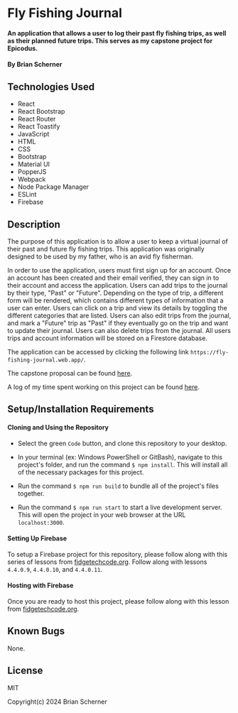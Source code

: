 # Fly Fishing Journal

#### An application that allows a user to log their past fly fishing trips, as well as their planned future trips. This serves as my capstone project for Epicodus.

#### By Brian Scherner

## Technologies Used

* React
* React Bootstrap
* React Router
* React Toastify
* JavaScript
* HTML
* CSS
* Bootstrap
* Material UI
* PopperJS
* Webpack
* Node Package Manager
* ESLint
* Firebase

## Description

The purpose of this application is to allow a user to keep a virtual journal of their past and future fly fishing trips. This application was originally designed to be used by my father, who is an avid fly fisherman.

In order to use the application, users must first sign up for an account. Once an account has been created and their email verified, they can sign in to their account and access the application. Users can add trips to the journal by their type, "Past" or "Future". Depending on the type of trip, a different form will be rendered, which contains different types of information that a user can enter. Users can click on a trip and view its details by toggling the different categories that are listed. Users can also edit trips from the journal, and mark a "Future" trip as "Past" if they eventually go on the trip and want to update their journal. Users can also delete trips from the journal. All users trips and account information will be stored on a Firestore database.

The application can be accessed by clicking the following link `https://fly-fishing-journal.web.app/`.

The capstone proposal can be found [here](capstone-proposal.md).

A log of my time spent working on this project can be found [here](research-and-planning-log.md).

## Setup/Installation Requirements

#### Cloning and Using the Repository

* Select the green `Code` button, and clone this repository to your desktop.

* In your terminal (ex: Windows PowerShell or GitBash), navigate to this project's folder, and run the command `$ npm install`. This will install all of the necessary packages for this project.

* Run the command `$ npm run build` to bundle all of the project's files together.

* Run the command `$ npm run start` to start a live development server. This will open the project in your web browser at the URL `localhost:3000`.

#### Setting Up Firebase

To setup a Firebase project for this repository, please follow along with this series of lessons from [fidgetechcode.org](https://fidgetechcode.org/v1.1/react/react-with-nosql/4-4-0-9-setting-up-a-firebase-project-firestore-database-and-web-app). Follow along with lessons `4.4.0.9`, `4.4.0.10`, and `4.4.0.11`.

#### Hosting with Firebase

Once you are ready to host this project, please follow along with this lesson from [fidgetechcode.org](https://fidgetechcode.org/v1.1/react/react-with-nosql/4-4-2-3-hosting-with-firebase).

## Known Bugs

None.

## License

MIT

Copyright(c) 2024 Brian Scherner